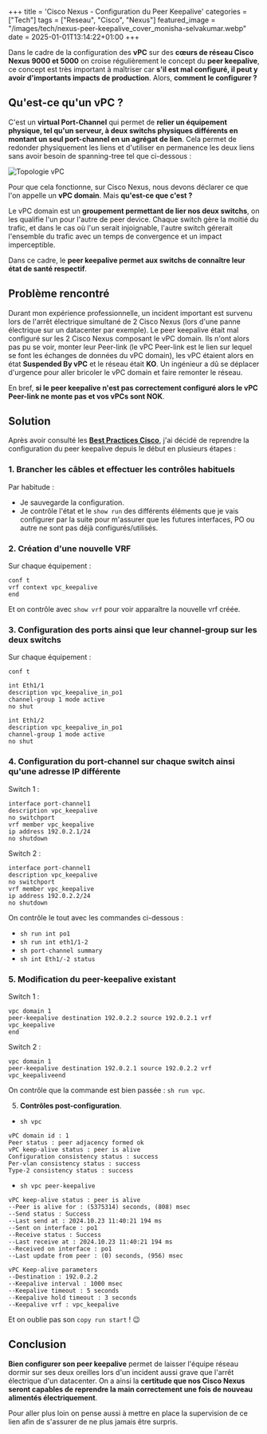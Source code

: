 +++
title = 'Cisco Nexus - Configuration du Peer Keepalive'
categories = ["Tech"]
tags = ["Reseau", "Cisco", "Nexus"]
featured_image = "/images/tech/nexus-peer-keepalive_cover_monisha-selvakumar.webp"
date = 2025-01-01T13:14:22+01:00
+++

Dans le cadre de la configuration des **vPC** sur des **cœurs de réseau Cisco Nexus 9000 et 5000** on croise régulièrement le concept du **peer keepalive**, ce concept est très important à maîtriser car **s'il est mal configuré, il peut y avoir d'importants impacts de production**. Alors, **comment le configurer ?**

<!--more-->

## Qu'est-ce qu'un vPC ?

C'est un **virtual Port-Channel** qui permet de **relier un équipement physique, tel qu'un serveur, à deux switchs physiques différents en montant un seul port-channel en un agrégat de lien**. Cela permet de redonder physiquement les liens et d'utiliser en permanence les deux liens sans avoir besoin de spanning-tree tel que ci-dessous :

![Topologie vPC](/images/tech/nexus-peer-keepalive_vpc.webp)

Pour que cela fonctionne, sur Cisco Nexus, nous devons déclarer ce que l'on appelle un **vPC domain**. Mais **qu'est-ce que c'est ?**

Le vPC domain est un **groupement permettant de lier nos deux switchs**, on les qualifie l'un pour l'autre de peer device. Chaque switch gère la moitié du trafic, et dans le cas où l'un serait injoignable, l'autre switch gérerait l'ensemble du trafic avec un temps de convergence et un impact imperceptible.

Dans ce cadre, le **peer keepalive permet aux switchs de connaître leur état de santé respectif**.

## Problème rencontré

Durant mon expérience professionnelle, un incident important est survenu lors de l'arrêt électrique simultané de 2 Cisco Nexus (lors d'une panne électrique sur un datacenter par exemple). Le peer keepalive était mal configuré sur les 2 Cisco Nexus composant le vPC domain. Ils n'ont alors pas pu se voir, monter leur Peer-link (le vPC Peer-link est le lien sur lequel se font les échanges de données du vPC domain), les vPC étaient alors en état **Suspended By vPC** et le réseau était **KO**. Un ingénieur a dû se déplacer d'urgence pour aller bricoler le vPC domain et faire remonter le réseau.

En bref, **si le peer keepalive n'est pas correctement configuré alors le vPC Peer-link ne monte pas et vos vPCs sont NOK**.

## Solution
Après avoir consulté les **[Best Practices Cisco](https://www.cisco.com/c/dam/en/us/td/docs/switches/datacenter/sw/design/vpc_design/vpc_best_practices_design_guide.pdf)**, j'ai décidé de reprendre la configuration du peer keepalive depuis le début en plusieurs étapes :

### 1. Brancher les câbles et effectuer les contrôles habituels

Par habitude :
- Je sauvegarde la configuration. 
- Je contrôle l'état et le `show run` des différents éléments que je vais configurer par la suite pour m'assurer que les futures interfaces, PO ou autre ne sont pas déjà configurés/utilisés.

### 2. Création d'une nouvelle VRF

Sur chaque équipement :
```
conf t
vrf context vpc_keepalive
end
```

Et on contrôle avec `show vrf` pour voir apparaître la nouvelle vrf créée.

### 3. Configuration des ports ainsi que leur channel-group sur les deux switchs

Sur chaque équipement :
```
conf t

int Eth1/1
description vpc_keepalive_in_po1
channel-group 1 mode active
no shut

int Eth1/2
description vpc_keepalive_in_po1
channel-group 1 mode active
no shut
```

### 4. Configuration du port-channel sur chaque switch ainsi qu'une adresse IP différente

Switch 1 :
```
interface port-channel1
description vpc_keepalive
no switchport
vrf member vpc_keepalive
ip address 192.0.2.1/24
no shutdown
```

Switch 2 :
```
interface port-channel1
description vpc_keepalive
no switchport
vrf member vpc_keepalive
ip address 192.0.2.2/24
no shutdown
```

On contrôle le tout avec les commandes ci-dessous :
- `sh run int po1`
- `sh run int eth1/1-2`
- `sh port-channel summary`
- `sh int Eth1/-2 status`

### 5. Modification du peer-keepalive existant

Switch 1 :
```
vpc domain 1
peer-keepalive destination 192.0.2.2 source 192.0.2.1 vrf vpc_keepalive
end
```

Switch 2 :
```
vpc domain 1
peer-keepalive destination 192.0.2.1 source 192.0.2.2 vrf vpc_keepaliveend

```

On contrôle que la commande est bien passée : `sh run vpc`.

5. **Contrôles post-configuration**.

- `sh vpc`
```
vPC domain id : 1
Peer status : peer adjacency formed ok
vPC keep-alive status : peer is alive
Configuration consistency status : success
Per-vlan consistency status : success
Type-2 consistency status : success
```

- `sh vpc peer-keepalive`
```
vPC keep-alive status : peer is alive
--Peer is alive for : (5375314) seconds, (808) msec
--Send status : Success
--Last send at : 2024.10.23 11:40:21 194 ms
--Sent on interface : po1
--Receive status : Success
--Last receive at : 2024.10.23 11:40:21 194 ms
--Received on interface : po1
--Last update from peer : (0) seconds, (956) msec

vPC Keep-alive parameters
--Destination : 192.0.2.2
--Keepalive interval : 1000 msec
--Keepalive timeout : 5 seconds
--Keepalive hold timeout : 3 seconds
--Keepalive vrf : vpc_keepalive
```
Et on oublie pas son `copy run start` ! 😉

## Conclusion
**Bien configurer son peer keepalive** permet de laisser l'équipe réseau dormir sur ses deux oreilles lors d'un incident aussi grave que l'arrêt électrique d'un datacenter. On a ainsi la **certitude que nos Cisco Nexus seront capables de reprendre la main correctement une fois de nouveau alimentés électriquement**.

Pour aller plus loin on pense aussi à mettre en place la supervision de ce lien afin de s'assurer de ne plus jamais être surpris.
